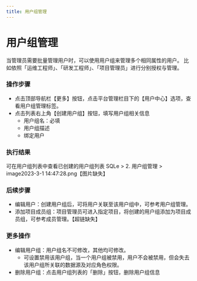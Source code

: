 ```yaml
---
title: 用户组管理
---
```


# 用户组管理
当管理员需要批量管理用户时，可以使用用户组来管理多个相同属性的用户。 比如依照「运维工程师」、「研发工程师」、「项目管理员」进行分别授权与管理。

### 操作步骤
* 点击顶部导航栏【更多】按钮，点击平台管理栏目下的【用户中心】选项，查看用户组管理标签。
* 点击列表右上角【创建用户组】按钮，填写用户组相关信息
    * 用户组名：必填
    * 用户组描述
    * 绑定用户

### 执行结果
可在用户组列表中查看已创建的用户组列表
SQLe > 2. 用户组管理 > image2023-3-1 14:47:28.png【图片缺失】

### 后续步骤
* 编辑用户：创建用户组后，可将用户关联至该用户组中，可参考用户组管理。
* 添加项目成员组：项目管理员可进入指定项目，将创建的用户组添加为项目成员组，可参考成员管理。【超链缺失】

### 更多操作
* 编辑用户组：用户组名不可修改，其他均可修改。
    * 可设置禁用该用户组，当一个用户组被禁用，用户不会被禁用，但会失去该用户组所关联的数据源及对应角色权限。
* 删除用户组：点击用户组列表的「删除」按钮，删除用户组信息








